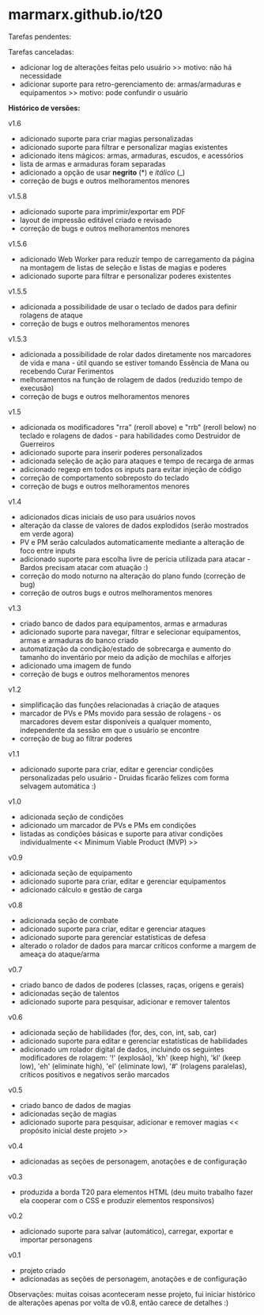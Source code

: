# marmarx.github.io/t20

Tarefas pendentes:


Tarefas canceladas:
- adicionar log de alterações feitas pelo usuário >> motivo: não há necessidade
- adicionar suporte para retro-gerenciamento de: armas/armaduras e equipamentos >> motivo: pode confundir o usuário

<b>Histórico de versões:</b>

v1.6
- adicionado suporte para criar magias personalizadas
- adicionado suporte para filtrar e personalizar magias existentes
- adicionado itens mágicos: armas, armaduras, escudos, e acessórios
- lista de armas e armaduras foram separadas
- adicionado a opção de usar **negrito** (*) e _itálico_ (_)
- correção de bugs e outros melhoramentos menores

v1.5.8
- adicionado suporte para imprimir/exportar em PDF
- layout de impressão editável criado e revisado
- correção de bugs e outros melhoramentos menores

v1.5.6
- adicionado Web Worker para reduzir tempo de carregamento da página na montagem de listas de seleção e listas de magias e poderes
- adicionado suporte para filtrar e personalizar poderes existentes

v1.5.5
- adicionada a possibilidade de usar o teclado de dados para definir rolagens de ataque
- correção de bugs e outros melhoramentos menores

v1.5.3
- adicionada a possibilidade de rolar dados diretamente nos marcadores de vida e mana - útil quando se estiver tomando Essência de Mana ou recebendo Curar Ferimentos
- melhoramentos na função de rolagem de dados (reduzido tempo de execusão)
- correção de bugs e outros melhoramentos menores

v1.5
- adicionada os modificadores "rra" (reroll above) e "rrb" (reroll below) no teclado e rolagens de dados - para habilidades como Destruidor de Guerreiros
- adicionado suporte para inserir poderes personalizados
- adicionada seleção de ação para ataques e tempo de recarga de armas
- adicionado regexp em todos os inputs para evitar injeção de código
- correção de comportamento sobreposto do teclado
- correção de bugs e outros melhoramentos menores

v1.4
- adicionados dicas iniciais de uso para usuários novos
- alteração da classe de valores de dados explodidos (serão mostrados em verde agora)
- PV e PM serão calculados automaticamente mediante a alteração de foco entre inputs
- adicionado suporte para escolha livre de perícia utilizada para atacar - Bardos precisam atacar com atuação :)
- correção do modo noturno na alteração do plano fundo (correção de bug)
- correção de outros bugs e outros melhoramentos menores

v1.3
- criado banco de dados para equipamentos, armas e armaduras
- adicionado suporte para navegar, filtrar e selecionar equipamentos, armas e armaduras do banco criado
- automatização da condição/estado de sobrecarga e aumento do tamanho do inventário por meio da adição de mochilas e alforjes
- adicionado uma imagem de fundo
- correção de bugs e outros melhoramentos menores

v1.2
- simplificação das funções relacionadas à criação de ataques
- marcador de PVs e PMs movido para sessão de rolagens - os marcadores devem estar disponíveis a qualquer momento, independente da sessão em que o usuário se encontre
- correção de bug ao filtrar poderes

v1.1
- adicionado suporte para criar, editar e gerenciar condições personalizadas pelo usuário - Druidas ficarão felizes com forma selvagem automática :)

v1.0
- adicionada seção de condições
- adicionado um marcador de PVs e PMs em condições
- listadas as condições básicas e suporte para ativar condições individualmente << Minimum Viable Product (MVP) >>

v0.9
- adicionada seção de equipamento
- adicionado suporte para criar, editar e gerenciar equipamentos
- adicionado cálculo e gestão de carga

v0.8
- adicionada seção de combate
- adicionado suporte para criar, editar e gerenciar ataques
- adicionado suporte para gerenciar estatísticas de defesa
- alterado o rolador de dados para marcar críticos conforme a margem de ameaça do ataque/arma

v0.7
- criado banco de dados de poderes (classes, raças, origens e gerais)
- adicionadas seção de talentos
- adicionado suporte para pesquisar, adicionar e remover talentos

v0.6
- adicionada seção de habilidades (for, des, con, int, sab, car)
- adicionado suporte para editar e gerenciar estatísticas de habilidades
- adicionado um rolador digital de dados, incluindo os seguintes modificadores de rolagem: '!' (explosão), 'kh' (keep high), 'kl' (keep low), 'eh' (eliminate high), 'el' (eliminate low), '#' (rolagens paralelas), críticos positivos e negativos serão marcados

v0.5
- criado banco de dados de magias
- adicionadas seção de magias
- adicionado suporte para pesquisar, adicionar e remover magias << propósito inicial deste projeto >>

v0.4
- adicionadas as seções de personagem, anotações e de configuração

v0.3
- produzida a borda T20 para elementos HTML (deu muito trabalho fazer ela cooperar com o CSS e produzir elementos responsivos)

v0.2
- adicionado suporte para salvar (automático), carregar, exportar e importar personagens

v0.1
- projeto criado
- adicionadas as seções de personagem, anotações e de configuração

Observações: muitas coisas aconteceram nesse projeto, fui iniciar histórico de alterações apenas por volta de v0.8, então carece de detalhes :)
